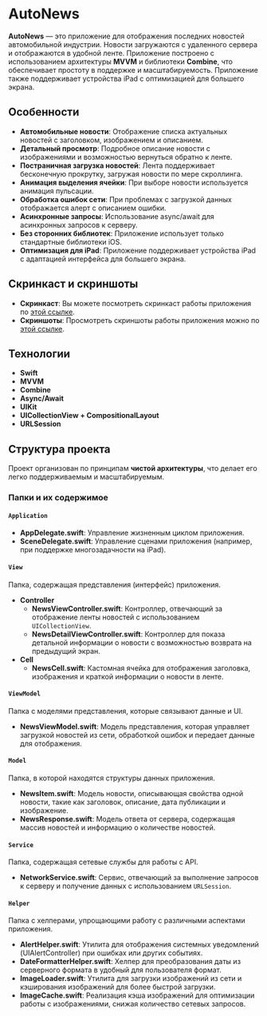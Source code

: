 # AutoNews

**AutoNews** — это приложение для отображения последних новостей автомобильной индустрии. Новости загружаются с удаленного сервера и отображаются в удобной ленте. Приложение построено с использованием архитектуры **MVVM** и библиотеки **Combine**, что обеспечивает простоту в поддержке и масштабируемость. Приложение также поддерживает устройства iPad с оптимизацией для большего экрана.

## Особенности

- **Автомобильные новости**: Отображение списка актуальных новостей с заголовком, изображением и описанием.
- **Детальный просмотр**: Подробное описание новости с изображениями и возможностью вернуться обратно к ленте.
- **Постраничная загрузка новостей**: Лента поддерживает бесконечную прокрутку, загружая новости по мере скроллинга.
- **Анимация выделения ячейки**: При выборе новости используется анимация пульсации.
- **Обработка ошибок сети**: При проблемах с загрузкой данных отображается алерт с описанием ошибки.
- **Асинхронные запросы**: Использование async/await для асинхронных запросов к серверу.
- **Без сторонних библиотек**: Приложение использует только стандартные библиотеки iOS.
- **Оптимизация для iPad**: Приложение поддерживает устройства iPad с адаптацией интерфейса для большего экрана.

## Скринкаст и скриншоты

- **Скринкаст**: Вы можете посмотреть скринкаст работы приложения по [этой ссылке](https://disk.yandex.ru/d/tKRHmhdt5iVdzA).
- **Скриншоты**: Просмотреть скриншоты работы приложения можно по [этой ссылке](https://disk.yandex.ru/d/9KnIyHbX3idAeA).

## Технологии

- **Swift**
- **MVVM**
- **Combine**
- **Async/Await**
- **UIKit**
- **UICollectionView + CompositionalLayout**
- **URLSession**

## Структура проекта

Проект организован по принципам **чистой архитектуры**, что делает его легко поддерживаемым и масштабируемым.

### Папки и их содержимое

#### `Application`
- **AppDelegate.swift**: Управление жизненным циклом приложения.
- **SceneDelegate.swift**: Управление сценами приложения (например, при поддержке многозадачности на iPad).

#### `View`
Папка, содержащая представления (интерфейс) приложения.
- **Controller**
  - **NewsViewController.swift**: Контроллер, отвечающий за отображение ленты новостей с использованием `UICollectionView`.
  - **NewsDetailViewController.swift**: Контроллер для показа детальной информации о новости с возможностью возврата на предыдущий экран.
- **Cell**
  - **NewsCell.swift**: Кастомная ячейка для отображения заголовка, изображения и краткой информации о новости в ленте.

#### `ViewModel`
Папка с моделями представления, которые связывают данные и UI.
- **NewsViewModel.swift**: Модель представления, которая управляет загрузкой новостей из сети, обработкой ошибок и передает данные для отображения.

#### `Model`
Папка, в которой находятся структуры данных приложения.
- **NewsItem.swift**: Модель новости, описывающая свойства одной новости, такие как заголовок, описание, дата публикации и изображение.
- **NewsResponse.swift**: Модель ответа от сервера, содержащая массив новостей и информацию о количестве новостей.

#### `Service`
Папка, содержащая сетевые службы для работы с API.
- **NetworkService.swift**: Сервис, отвечающий за выполнение запросов к серверу и получение данных с использованием `URLSession`.

#### `Helper`
Папка с хелперами, упрощающими работу с различными аспектами приложения.
- **AlertHelper.swift**: Утилита для отображения системных уведомлений (UIAlertController) при ошибках или других событиях.
- **DateFormatterHelper.swift**: Хелпер для преобразования даты из серверного формата в удобный для пользователя формат.
- **ImageLoader.swift**: Утилита для загрузки изображений из сети и кэширования изображений для более быстрой загрузки.
- **ImageCache.swift**: Реализация кэша изображений для оптимизации работы с изображениями, снижая количество сетевых запросов.
